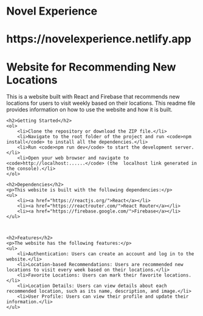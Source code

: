 # Novel Experience

<h1>https://novelexperience.netlify.app</hi>


<body>
	<h1>Website for Recommending New Locations</h1>
	<p>This is a website built with React and Firebase that recommends new locations for users to visit weekly based on their locations. This readme file provides information on how to use the website and how it is built.</p>

	<h2>Getting Started</h2>
	<ol>
		<li>Clone the repository or download the ZIP file.</li>
		<li>Navigate to the root folder of the project and run <code>npm install</code> to install all the dependencies.</li>
		<li>Run <code>npm run dev</code> to start the development server.</li>
		<li>Open your web browser and navigate to <code>http://localhost:......</code> (the  localhost link generated in the console).</li>
	</ol>

	<h2>Dependencies</h2>
	<p>This website is built with the following dependencies:</p>
	<ul>
		<li><a href="https://reactjs.org/">React</a></li>
		<li><a href="https://reactrouter.com/">React Router</a></li>
		<li><a href="https://firebase.google.com/">Firebase</a></li>
	</ul>



	<h2>Features</h2>
	<p>The website has the following features:</p>
	<ul>
		<li>Authentication: Users can create an account and log in to the website.</li>
		<li>Location-based Recommendations: Users are recommended new locations to visit every week based on their locations.</li>
		<li>Favorite Locations: Users can mark their favorite locations.</li>
		<li>Location Details: Users can view details about each recommended location, such as its name, description, and image.</li>
		<li>User Profile: Users can view their profile and update their information.</li>
	</ul>
